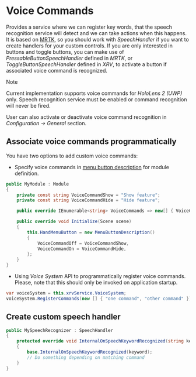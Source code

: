 # Voice Commands

Provides a service where we can register key words, that the speech recognition service will detect and we can take actions when this happens. It is based on [MRTK](../mrtk/index.md), so you should work with _SpeechHandler_ if you want to create handlers for your custom controls. If you are only interested in buttons and toggle buttons, you can make use of _PressableButtonSpeechHandler_ defined in _MRTK_, or _ToggleButtonSpeechHandler_ defined in _XRV_, to activate a button if associated voice command is recognized.

> [!NOTE]
> Current implementation supports voice commands for _HoloLens 2 (UWP)_ only. Speech recognition service must be enabled or command recognition will never be fired.

User can also activate or deactivate voice command recognition in _Configuration -> General_ section.

## Associate voice commands programmatically

You have two options to add custom voice commands:
- Specify voice commands in [menu button description](hand_menu.md) for module definition.

```csharp
public MyModule : Module 
{
    private const string VoiceCommandShow = "Show feature";
    private const string VoiceCommandHide = "Hide feature";

    public override IEnumerable<string> VoiceCommands => new[] { VoiceCommandShow, VoiceCommandHide };

    public override void Initialize(Scene scene)
    {
        this.HandMenuButton = new MenuButtonDescription()
        {
            VoiceCommandOff = VoiceCommandShow,
            VoiceCommandOn = VoiceCommandHide,
        };
    }
}
```
- Using _Voice System_ API to programmatically register voice commands. Please, note that this should only be invoked on application startup.

```csharp
var voiceSystem = this.xrvService.VoiceSystem;
voiceSystem.RegisterCommands(new [] { "one command", "other command" });
```

## Create custom speech handler

```csharp
public MySpeechRecognizer : SpeechHandler 
{
    protected override void InternalOnSpeechKeywordRecognized(string keyword)
    {
        base.InternalOnSpeechKeywordRecognized(keyword);
        // Do something depending on matching command
    }
}
```
